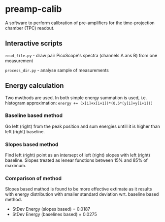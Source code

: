# preamp-calib
A software to perform calibration of pre-amplifiers for the time-projection chamber (TPC) readout.

## Interactive scripts

`read_file.py` - draw pair PicoScope's spectra (channels A ans B) from one measurement

`process_dir.py` - analyse sample of measurements

## Energy calculation

Two mwthods are used. In both simple energy summation is used, i.e.
histogram approximation: `energy += (x[i]+x[i+1])*(0.5*(y[i]+y[i+1]))`

### Baseline based method

Go left (right) from the peak position and sum energies 
untill it is higher than left (right) baseline.

### Slopes based method

Find left (right) point as an intersept of left (right) slopes with left (right) baseline.
Slopes treated as lenear functions between 15% and 85% of maximum.

### Comparison of method

Slopes based mathod is found to be more effective extimate as it results with
energy distribution with smaller standard deviation wrt. baseline based method.

 * StDev Energy (slopes    based) = 0.0187
 * StDev Energy (baselines based) = 0.0275

